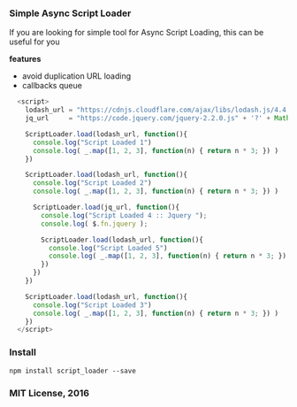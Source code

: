 ### Simple Async Script Loader

If you are looking for simple tool for Async Script Loading, this can be useful for you

**features**

- avoid duplication URL loading
- callbacks queue

```javascript
  <script>
    lodash_url = "https://cdnjs.cloudflare.com/ajax/libs/lodash.js/4.4.0/lodash.js" + '?' + Math.random();
    jq_url     = "https://code.jquery.com/jquery-2.2.0.js" + '?' + Math.random();

    ScriptLoader.load(lodash_url, function(){
      console.log("Script Loaded 1")
      console.log( _.map([1, 2, 3], function(n) { return n * 3; }) )
    })

    ScriptLoader.load(lodash_url, function(){
      console.log("Script Loaded 2")
      console.log( _.map([1, 2, 3], function(n) { return n * 3; }) )

      ScriptLoader.load(jq_url, function(){
        console.log("Script Loaded 4 :: Jquery ");
        console.log( $.fn.jquery );

        ScriptLoader.load(lodash_url, function(){
          console.log("Script Loaded 5")
          console.log( _.map([1, 2, 3], function(n) { return n * 3; }) )
        })
      })
    })

    ScriptLoader.load(lodash_url, function(){
      console.log("Script Loaded 3")
      console.log( _.map([1, 2, 3], function(n) { return n * 3; }) )
    })
  </script>
```

### Install

```
npm install script_loader --save
```

### MIT License, 2016
